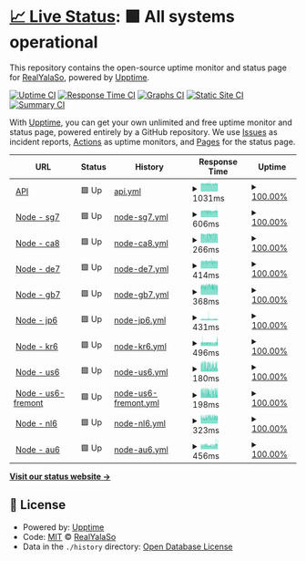 # [📈 Live Status](https://status.yalaso.top): <!--live status--> **🟩 All systems operational**

This repository contains the open-source uptime monitor and status page for [RealYalaSo](https://status.yalaso.top), powered by [Upptime](https://github.com/upptime/upptime).

[![Uptime CI](https://github.com/RealYalaSo/status/workflows/Uptime%20CI/badge.svg)](https://github.com/RealYalaSo/status/actions?query=workflow%3A%22Uptime+CI%22)
[![Response Time CI](https://github.com/RealYalaSo/status/workflows/Response%20Time%20CI/badge.svg)](https://github.com/RealYalaSo/status/actions?query=workflow%3A%22Response+Time+CI%22)
[![Graphs CI](https://github.com/RealYalaSo/status/workflows/Graphs%20CI/badge.svg)](https://github.com/RealYalaSo/status/actions?query=workflow%3A%22Graphs+CI%22)
[![Static Site CI](https://github.com/RealYalaSo/status/workflows/Static%20Site%20CI/badge.svg)](https://github.com/RealYalaSo/status/actions?query=workflow%3A%22Static+Site+CI%22)
[![Summary CI](https://github.com/RealYalaSo/status/workflows/Summary%20CI/badge.svg)](https://github.com/RealYalaSo/status/actions?query=workflow%3A%22Summary+CI%22)

With [Upptime](https://upptime.js.org), you can get your own unlimited and free uptime monitor and status page, powered entirely by a GitHub repository. We use [Issues](https://github.com/RealYalaSo/status/issues) as incident reports, [Actions](https://github.com/RealYalaSo/status/actions) as uptime monitors, and [Pages](https://status.yalaso.top) for the status page.

<!--start: status pages-->
<!-- This summary is generated by Upptime (https://github.com/upptime/upptime) -->
<!-- Do not edit this manually, your changes will be overwritten -->
<!-- prettier-ignore -->
| URL | Status | History | Response Time | Uptime |
| --- | ------ | ------- | ------------- | ------ |
| <img alt="" src="https://favicons.githubusercontent.com/api.yalaso.top" height="13"> [API](https://api.yalaso.top/api/v1/ping) | 🟩 Up | [api.yml](https://github.com/superrr-vpn/status/commits/HEAD/history/api.yml) | <details><summary><img alt="Response time graph" src="./graphs/api/response-time-week.png" height="20"> 1031ms</summary><br><a href="https://status.yalaso.top/history/api"><img alt="Response time 993" src="https://img.shields.io/endpoint?url=https%3A%2F%2Fraw.githubusercontent.com%2Fsuperrr-vpn%2Fstatus%2FHEAD%2Fapi%2Fapi%2Fresponse-time.json"></a><br><a href="https://status.yalaso.top/history/api"><img alt="24-hour response time 1077" src="https://img.shields.io/endpoint?url=https%3A%2F%2Fraw.githubusercontent.com%2Fsuperrr-vpn%2Fstatus%2FHEAD%2Fapi%2Fapi%2Fresponse-time-day.json"></a><br><a href="https://status.yalaso.top/history/api"><img alt="7-day response time 1031" src="https://img.shields.io/endpoint?url=https%3A%2F%2Fraw.githubusercontent.com%2Fsuperrr-vpn%2Fstatus%2FHEAD%2Fapi%2Fapi%2Fresponse-time-week.json"></a><br><a href="https://status.yalaso.top/history/api"><img alt="30-day response time 1032" src="https://img.shields.io/endpoint?url=https%3A%2F%2Fraw.githubusercontent.com%2Fsuperrr-vpn%2Fstatus%2FHEAD%2Fapi%2Fapi%2Fresponse-time-month.json"></a><br><a href="https://status.yalaso.top/history/api"><img alt="1-year response time 993" src="https://img.shields.io/endpoint?url=https%3A%2F%2Fraw.githubusercontent.com%2Fsuperrr-vpn%2Fstatus%2FHEAD%2Fapi%2Fapi%2Fresponse-time-year.json"></a></details> | <details><summary><a href="https://status.yalaso.top/history/api">100.00%</a></summary><a href="https://status.yalaso.top/history/api"><img alt="All-time uptime 99.99%" src="https://img.shields.io/endpoint?url=https%3A%2F%2Fraw.githubusercontent.com%2Fsuperrr-vpn%2Fstatus%2FHEAD%2Fapi%2Fapi%2Fuptime.json"></a><br><a href="https://status.yalaso.top/history/api"><img alt="24-hour uptime 100.00%" src="https://img.shields.io/endpoint?url=https%3A%2F%2Fraw.githubusercontent.com%2Fsuperrr-vpn%2Fstatus%2FHEAD%2Fapi%2Fapi%2Fuptime-day.json"></a><br><a href="https://status.yalaso.top/history/api"><img alt="7-day uptime 100.00%" src="https://img.shields.io/endpoint?url=https%3A%2F%2Fraw.githubusercontent.com%2Fsuperrr-vpn%2Fstatus%2FHEAD%2Fapi%2Fapi%2Fuptime-week.json"></a><br><a href="https://status.yalaso.top/history/api"><img alt="30-day uptime 100.00%" src="https://img.shields.io/endpoint?url=https%3A%2F%2Fraw.githubusercontent.com%2Fsuperrr-vpn%2Fstatus%2FHEAD%2Fapi%2Fapi%2Fuptime-month.json"></a><br><a href="https://status.yalaso.top/history/api"><img alt="1-year uptime 99.99%" src="https://img.shields.io/endpoint?url=https%3A%2F%2Fraw.githubusercontent.com%2Fsuperrr-vpn%2Fstatus%2FHEAD%2Fapi%2Fapi%2Fuptime-year.json"></a></details>
| <img alt="" src="https://favicons.githubusercontent.com/sg7.yalaso.top" height="13"> [Node - sg7](http://sg7.yalaso.top/api/v1/ping) | 🟩 Up | [node-sg7.yml](https://github.com/superrr-vpn/status/commits/HEAD/history/node-sg7.yml) | <details><summary><img alt="Response time graph" src="./graphs/node-sg7/response-time-week.png" height="20"> 606ms</summary><br><a href="https://status.yalaso.top/history/node-sg7"><img alt="Response time 620" src="https://img.shields.io/endpoint?url=https%3A%2F%2Fraw.githubusercontent.com%2Fsuperrr-vpn%2Fstatus%2FHEAD%2Fapi%2Fnode-sg7%2Fresponse-time.json"></a><br><a href="https://status.yalaso.top/history/node-sg7"><img alt="24-hour response time 623" src="https://img.shields.io/endpoint?url=https%3A%2F%2Fraw.githubusercontent.com%2Fsuperrr-vpn%2Fstatus%2FHEAD%2Fapi%2Fnode-sg7%2Fresponse-time-day.json"></a><br><a href="https://status.yalaso.top/history/node-sg7"><img alt="7-day response time 606" src="https://img.shields.io/endpoint?url=https%3A%2F%2Fraw.githubusercontent.com%2Fsuperrr-vpn%2Fstatus%2FHEAD%2Fapi%2Fnode-sg7%2Fresponse-time-week.json"></a><br><a href="https://status.yalaso.top/history/node-sg7"><img alt="30-day response time 624" src="https://img.shields.io/endpoint?url=https%3A%2F%2Fraw.githubusercontent.com%2Fsuperrr-vpn%2Fstatus%2FHEAD%2Fapi%2Fnode-sg7%2Fresponse-time-month.json"></a><br><a href="https://status.yalaso.top/history/node-sg7"><img alt="1-year response time 620" src="https://img.shields.io/endpoint?url=https%3A%2F%2Fraw.githubusercontent.com%2Fsuperrr-vpn%2Fstatus%2FHEAD%2Fapi%2Fnode-sg7%2Fresponse-time-year.json"></a></details> | <details><summary><a href="https://status.yalaso.top/history/node-sg7">100.00%</a></summary><a href="https://status.yalaso.top/history/node-sg7"><img alt="All-time uptime 100.00%" src="https://img.shields.io/endpoint?url=https%3A%2F%2Fraw.githubusercontent.com%2Fsuperrr-vpn%2Fstatus%2FHEAD%2Fapi%2Fnode-sg7%2Fuptime.json"></a><br><a href="https://status.yalaso.top/history/node-sg7"><img alt="24-hour uptime 100.00%" src="https://img.shields.io/endpoint?url=https%3A%2F%2Fraw.githubusercontent.com%2Fsuperrr-vpn%2Fstatus%2FHEAD%2Fapi%2Fnode-sg7%2Fuptime-day.json"></a><br><a href="https://status.yalaso.top/history/node-sg7"><img alt="7-day uptime 100.00%" src="https://img.shields.io/endpoint?url=https%3A%2F%2Fraw.githubusercontent.com%2Fsuperrr-vpn%2Fstatus%2FHEAD%2Fapi%2Fnode-sg7%2Fuptime-week.json"></a><br><a href="https://status.yalaso.top/history/node-sg7"><img alt="30-day uptime 100.00%" src="https://img.shields.io/endpoint?url=https%3A%2F%2Fraw.githubusercontent.com%2Fsuperrr-vpn%2Fstatus%2FHEAD%2Fapi%2Fnode-sg7%2Fuptime-month.json"></a><br><a href="https://status.yalaso.top/history/node-sg7"><img alt="1-year uptime 100.00%" src="https://img.shields.io/endpoint?url=https%3A%2F%2Fraw.githubusercontent.com%2Fsuperrr-vpn%2Fstatus%2FHEAD%2Fapi%2Fnode-sg7%2Fuptime-year.json"></a></details>
| <img alt="" src="https://favicons.githubusercontent.com/ca8.yalaso.top" height="13"> [Node - ca8](http://ca8.yalaso.top/api/v1/ping) | 🟩 Up | [node-ca8.yml](https://github.com/superrr-vpn/status/commits/HEAD/history/node-ca8.yml) | <details><summary><img alt="Response time graph" src="./graphs/node-ca8/response-time-week.png" height="20"> 266ms</summary><br><a href="https://status.yalaso.top/history/node-ca8"><img alt="Response time 271" src="https://img.shields.io/endpoint?url=https%3A%2F%2Fraw.githubusercontent.com%2Fsuperrr-vpn%2Fstatus%2FHEAD%2Fapi%2Fnode-ca8%2Fresponse-time.json"></a><br><a href="https://status.yalaso.top/history/node-ca8"><img alt="24-hour response time 259" src="https://img.shields.io/endpoint?url=https%3A%2F%2Fraw.githubusercontent.com%2Fsuperrr-vpn%2Fstatus%2FHEAD%2Fapi%2Fnode-ca8%2Fresponse-time-day.json"></a><br><a href="https://status.yalaso.top/history/node-ca8"><img alt="7-day response time 266" src="https://img.shields.io/endpoint?url=https%3A%2F%2Fraw.githubusercontent.com%2Fsuperrr-vpn%2Fstatus%2FHEAD%2Fapi%2Fnode-ca8%2Fresponse-time-week.json"></a><br><a href="https://status.yalaso.top/history/node-ca8"><img alt="30-day response time 271" src="https://img.shields.io/endpoint?url=https%3A%2F%2Fraw.githubusercontent.com%2Fsuperrr-vpn%2Fstatus%2FHEAD%2Fapi%2Fnode-ca8%2Fresponse-time-month.json"></a><br><a href="https://status.yalaso.top/history/node-ca8"><img alt="1-year response time 271" src="https://img.shields.io/endpoint?url=https%3A%2F%2Fraw.githubusercontent.com%2Fsuperrr-vpn%2Fstatus%2FHEAD%2Fapi%2Fnode-ca8%2Fresponse-time-year.json"></a></details> | <details><summary><a href="https://status.yalaso.top/history/node-ca8">100.00%</a></summary><a href="https://status.yalaso.top/history/node-ca8"><img alt="All-time uptime 100.00%" src="https://img.shields.io/endpoint?url=https%3A%2F%2Fraw.githubusercontent.com%2Fsuperrr-vpn%2Fstatus%2FHEAD%2Fapi%2Fnode-ca8%2Fuptime.json"></a><br><a href="https://status.yalaso.top/history/node-ca8"><img alt="24-hour uptime 100.00%" src="https://img.shields.io/endpoint?url=https%3A%2F%2Fraw.githubusercontent.com%2Fsuperrr-vpn%2Fstatus%2FHEAD%2Fapi%2Fnode-ca8%2Fuptime-day.json"></a><br><a href="https://status.yalaso.top/history/node-ca8"><img alt="7-day uptime 100.00%" src="https://img.shields.io/endpoint?url=https%3A%2F%2Fraw.githubusercontent.com%2Fsuperrr-vpn%2Fstatus%2FHEAD%2Fapi%2Fnode-ca8%2Fuptime-week.json"></a><br><a href="https://status.yalaso.top/history/node-ca8"><img alt="30-day uptime 100.00%" src="https://img.shields.io/endpoint?url=https%3A%2F%2Fraw.githubusercontent.com%2Fsuperrr-vpn%2Fstatus%2FHEAD%2Fapi%2Fnode-ca8%2Fuptime-month.json"></a><br><a href="https://status.yalaso.top/history/node-ca8"><img alt="1-year uptime 100.00%" src="https://img.shields.io/endpoint?url=https%3A%2F%2Fraw.githubusercontent.com%2Fsuperrr-vpn%2Fstatus%2FHEAD%2Fapi%2Fnode-ca8%2Fuptime-year.json"></a></details>
| <img alt="" src="https://favicons.githubusercontent.com/de7.yalaso.top" height="13"> [Node - de7](http://de7.yalaso.top/api/v1/ping) | 🟩 Up | [node-de7.yml](https://github.com/superrr-vpn/status/commits/HEAD/history/node-de7.yml) | <details><summary><img alt="Response time graph" src="./graphs/node-de7/response-time-week.png" height="20"> 414ms</summary><br><a href="https://status.yalaso.top/history/node-de7"><img alt="Response time 424" src="https://img.shields.io/endpoint?url=https%3A%2F%2Fraw.githubusercontent.com%2Fsuperrr-vpn%2Fstatus%2FHEAD%2Fapi%2Fnode-de7%2Fresponse-time.json"></a><br><a href="https://status.yalaso.top/history/node-de7"><img alt="24-hour response time 425" src="https://img.shields.io/endpoint?url=https%3A%2F%2Fraw.githubusercontent.com%2Fsuperrr-vpn%2Fstatus%2FHEAD%2Fapi%2Fnode-de7%2Fresponse-time-day.json"></a><br><a href="https://status.yalaso.top/history/node-de7"><img alt="7-day response time 414" src="https://img.shields.io/endpoint?url=https%3A%2F%2Fraw.githubusercontent.com%2Fsuperrr-vpn%2Fstatus%2FHEAD%2Fapi%2Fnode-de7%2Fresponse-time-week.json"></a><br><a href="https://status.yalaso.top/history/node-de7"><img alt="30-day response time 420" src="https://img.shields.io/endpoint?url=https%3A%2F%2Fraw.githubusercontent.com%2Fsuperrr-vpn%2Fstatus%2FHEAD%2Fapi%2Fnode-de7%2Fresponse-time-month.json"></a><br><a href="https://status.yalaso.top/history/node-de7"><img alt="1-year response time 424" src="https://img.shields.io/endpoint?url=https%3A%2F%2Fraw.githubusercontent.com%2Fsuperrr-vpn%2Fstatus%2FHEAD%2Fapi%2Fnode-de7%2Fresponse-time-year.json"></a></details> | <details><summary><a href="https://status.yalaso.top/history/node-de7">100.00%</a></summary><a href="https://status.yalaso.top/history/node-de7"><img alt="All-time uptime 99.36%" src="https://img.shields.io/endpoint?url=https%3A%2F%2Fraw.githubusercontent.com%2Fsuperrr-vpn%2Fstatus%2FHEAD%2Fapi%2Fnode-de7%2Fuptime.json"></a><br><a href="https://status.yalaso.top/history/node-de7"><img alt="24-hour uptime 100.00%" src="https://img.shields.io/endpoint?url=https%3A%2F%2Fraw.githubusercontent.com%2Fsuperrr-vpn%2Fstatus%2FHEAD%2Fapi%2Fnode-de7%2Fuptime-day.json"></a><br><a href="https://status.yalaso.top/history/node-de7"><img alt="7-day uptime 100.00%" src="https://img.shields.io/endpoint?url=https%3A%2F%2Fraw.githubusercontent.com%2Fsuperrr-vpn%2Fstatus%2FHEAD%2Fapi%2Fnode-de7%2Fuptime-week.json"></a><br><a href="https://status.yalaso.top/history/node-de7"><img alt="30-day uptime 100.00%" src="https://img.shields.io/endpoint?url=https%3A%2F%2Fraw.githubusercontent.com%2Fsuperrr-vpn%2Fstatus%2FHEAD%2Fapi%2Fnode-de7%2Fuptime-month.json"></a><br><a href="https://status.yalaso.top/history/node-de7"><img alt="1-year uptime 99.36%" src="https://img.shields.io/endpoint?url=https%3A%2F%2Fraw.githubusercontent.com%2Fsuperrr-vpn%2Fstatus%2FHEAD%2Fapi%2Fnode-de7%2Fuptime-year.json"></a></details>
| <img alt="" src="https://favicons.githubusercontent.com/gb7.yalaso.top" height="13"> [Node - gb7](http://gb7.yalaso.top/api/v1/ping) | 🟩 Up | [node-gb7.yml](https://github.com/superrr-vpn/status/commits/HEAD/history/node-gb7.yml) | <details><summary><img alt="Response time graph" src="./graphs/node-gb7/response-time-week.png" height="20"> 368ms</summary><br><a href="https://status.yalaso.top/history/node-gb7"><img alt="Response time 385" src="https://img.shields.io/endpoint?url=https%3A%2F%2Fraw.githubusercontent.com%2Fsuperrr-vpn%2Fstatus%2FHEAD%2Fapi%2Fnode-gb7%2Fresponse-time.json"></a><br><a href="https://status.yalaso.top/history/node-gb7"><img alt="24-hour response time 368" src="https://img.shields.io/endpoint?url=https%3A%2F%2Fraw.githubusercontent.com%2Fsuperrr-vpn%2Fstatus%2FHEAD%2Fapi%2Fnode-gb7%2Fresponse-time-day.json"></a><br><a href="https://status.yalaso.top/history/node-gb7"><img alt="7-day response time 368" src="https://img.shields.io/endpoint?url=https%3A%2F%2Fraw.githubusercontent.com%2Fsuperrr-vpn%2Fstatus%2FHEAD%2Fapi%2Fnode-gb7%2Fresponse-time-week.json"></a><br><a href="https://status.yalaso.top/history/node-gb7"><img alt="30-day response time 383" src="https://img.shields.io/endpoint?url=https%3A%2F%2Fraw.githubusercontent.com%2Fsuperrr-vpn%2Fstatus%2FHEAD%2Fapi%2Fnode-gb7%2Fresponse-time-month.json"></a><br><a href="https://status.yalaso.top/history/node-gb7"><img alt="1-year response time 385" src="https://img.shields.io/endpoint?url=https%3A%2F%2Fraw.githubusercontent.com%2Fsuperrr-vpn%2Fstatus%2FHEAD%2Fapi%2Fnode-gb7%2Fresponse-time-year.json"></a></details> | <details><summary><a href="https://status.yalaso.top/history/node-gb7">100.00%</a></summary><a href="https://status.yalaso.top/history/node-gb7"><img alt="All-time uptime 99.36%" src="https://img.shields.io/endpoint?url=https%3A%2F%2Fraw.githubusercontent.com%2Fsuperrr-vpn%2Fstatus%2FHEAD%2Fapi%2Fnode-gb7%2Fuptime.json"></a><br><a href="https://status.yalaso.top/history/node-gb7"><img alt="24-hour uptime 100.00%" src="https://img.shields.io/endpoint?url=https%3A%2F%2Fraw.githubusercontent.com%2Fsuperrr-vpn%2Fstatus%2FHEAD%2Fapi%2Fnode-gb7%2Fuptime-day.json"></a><br><a href="https://status.yalaso.top/history/node-gb7"><img alt="7-day uptime 100.00%" src="https://img.shields.io/endpoint?url=https%3A%2F%2Fraw.githubusercontent.com%2Fsuperrr-vpn%2Fstatus%2FHEAD%2Fapi%2Fnode-gb7%2Fuptime-week.json"></a><br><a href="https://status.yalaso.top/history/node-gb7"><img alt="30-day uptime 100.00%" src="https://img.shields.io/endpoint?url=https%3A%2F%2Fraw.githubusercontent.com%2Fsuperrr-vpn%2Fstatus%2FHEAD%2Fapi%2Fnode-gb7%2Fuptime-month.json"></a><br><a href="https://status.yalaso.top/history/node-gb7"><img alt="1-year uptime 99.36%" src="https://img.shields.io/endpoint?url=https%3A%2F%2Fraw.githubusercontent.com%2Fsuperrr-vpn%2Fstatus%2FHEAD%2Fapi%2Fnode-gb7%2Fuptime-year.json"></a></details>
| <img alt="" src="https://favicons.githubusercontent.com/jp6.yalaso.top" height="13"> [Node - jp6](http://jp6.yalaso.top/api/v1/ping) | 🟩 Up | [node-jp6.yml](https://github.com/superrr-vpn/status/commits/HEAD/history/node-jp6.yml) | <details><summary><img alt="Response time graph" src="./graphs/node-jp6/response-time-week.png" height="20"> 431ms</summary><br><a href="https://status.yalaso.top/history/node-jp6"><img alt="Response time 349" src="https://img.shields.io/endpoint?url=https%3A%2F%2Fraw.githubusercontent.com%2Fsuperrr-vpn%2Fstatus%2FHEAD%2Fapi%2Fnode-jp6%2Fresponse-time.json"></a><br><a href="https://status.yalaso.top/history/node-jp6"><img alt="24-hour response time 408" src="https://img.shields.io/endpoint?url=https%3A%2F%2Fraw.githubusercontent.com%2Fsuperrr-vpn%2Fstatus%2FHEAD%2Fapi%2Fnode-jp6%2Fresponse-time-day.json"></a><br><a href="https://status.yalaso.top/history/node-jp6"><img alt="7-day response time 431" src="https://img.shields.io/endpoint?url=https%3A%2F%2Fraw.githubusercontent.com%2Fsuperrr-vpn%2Fstatus%2FHEAD%2Fapi%2Fnode-jp6%2Fresponse-time-week.json"></a><br><a href="https://status.yalaso.top/history/node-jp6"><img alt="30-day response time 412" src="https://img.shields.io/endpoint?url=https%3A%2F%2Fraw.githubusercontent.com%2Fsuperrr-vpn%2Fstatus%2FHEAD%2Fapi%2Fnode-jp6%2Fresponse-time-month.json"></a><br><a href="https://status.yalaso.top/history/node-jp6"><img alt="1-year response time 349" src="https://img.shields.io/endpoint?url=https%3A%2F%2Fraw.githubusercontent.com%2Fsuperrr-vpn%2Fstatus%2FHEAD%2Fapi%2Fnode-jp6%2Fresponse-time-year.json"></a></details> | <details><summary><a href="https://status.yalaso.top/history/node-jp6">100.00%</a></summary><a href="https://status.yalaso.top/history/node-jp6"><img alt="All-time uptime 86.42%" src="https://img.shields.io/endpoint?url=https%3A%2F%2Fraw.githubusercontent.com%2Fsuperrr-vpn%2Fstatus%2FHEAD%2Fapi%2Fnode-jp6%2Fuptime.json"></a><br><a href="https://status.yalaso.top/history/node-jp6"><img alt="24-hour uptime 100.00%" src="https://img.shields.io/endpoint?url=https%3A%2F%2Fraw.githubusercontent.com%2Fsuperrr-vpn%2Fstatus%2FHEAD%2Fapi%2Fnode-jp6%2Fuptime-day.json"></a><br><a href="https://status.yalaso.top/history/node-jp6"><img alt="7-day uptime 100.00%" src="https://img.shields.io/endpoint?url=https%3A%2F%2Fraw.githubusercontent.com%2Fsuperrr-vpn%2Fstatus%2FHEAD%2Fapi%2Fnode-jp6%2Fuptime-week.json"></a><br><a href="https://status.yalaso.top/history/node-jp6"><img alt="30-day uptime 100.00%" src="https://img.shields.io/endpoint?url=https%3A%2F%2Fraw.githubusercontent.com%2Fsuperrr-vpn%2Fstatus%2FHEAD%2Fapi%2Fnode-jp6%2Fuptime-month.json"></a><br><a href="https://status.yalaso.top/history/node-jp6"><img alt="1-year uptime 86.42%" src="https://img.shields.io/endpoint?url=https%3A%2F%2Fraw.githubusercontent.com%2Fsuperrr-vpn%2Fstatus%2FHEAD%2Fapi%2Fnode-jp6%2Fuptime-year.json"></a></details>
| <img alt="" src="https://favicons.githubusercontent.com/kr6.yalaso.top" height="13"> [Node - kr6](http://kr6.yalaso.top/api/v1/ping) | 🟩 Up | [node-kr6.yml](https://github.com/superrr-vpn/status/commits/HEAD/history/node-kr6.yml) | <details><summary><img alt="Response time graph" src="./graphs/node-kr6/response-time-week.png" height="20"> 496ms</summary><br><a href="https://status.yalaso.top/history/node-kr6"><img alt="Response time 388" src="https://img.shields.io/endpoint?url=https%3A%2F%2Fraw.githubusercontent.com%2Fsuperrr-vpn%2Fstatus%2FHEAD%2Fapi%2Fnode-kr6%2Fresponse-time.json"></a><br><a href="https://status.yalaso.top/history/node-kr6"><img alt="24-hour response time 670" src="https://img.shields.io/endpoint?url=https%3A%2F%2Fraw.githubusercontent.com%2Fsuperrr-vpn%2Fstatus%2FHEAD%2Fapi%2Fnode-kr6%2Fresponse-time-day.json"></a><br><a href="https://status.yalaso.top/history/node-kr6"><img alt="7-day response time 496" src="https://img.shields.io/endpoint?url=https%3A%2F%2Fraw.githubusercontent.com%2Fsuperrr-vpn%2Fstatus%2FHEAD%2Fapi%2Fnode-kr6%2Fresponse-time-week.json"></a><br><a href="https://status.yalaso.top/history/node-kr6"><img alt="30-day response time 464" src="https://img.shields.io/endpoint?url=https%3A%2F%2Fraw.githubusercontent.com%2Fsuperrr-vpn%2Fstatus%2FHEAD%2Fapi%2Fnode-kr6%2Fresponse-time-month.json"></a><br><a href="https://status.yalaso.top/history/node-kr6"><img alt="1-year response time 388" src="https://img.shields.io/endpoint?url=https%3A%2F%2Fraw.githubusercontent.com%2Fsuperrr-vpn%2Fstatus%2FHEAD%2Fapi%2Fnode-kr6%2Fresponse-time-year.json"></a></details> | <details><summary><a href="https://status.yalaso.top/history/node-kr6">100.00%</a></summary><a href="https://status.yalaso.top/history/node-kr6"><img alt="All-time uptime 100.00%" src="https://img.shields.io/endpoint?url=https%3A%2F%2Fraw.githubusercontent.com%2Fsuperrr-vpn%2Fstatus%2FHEAD%2Fapi%2Fnode-kr6%2Fuptime.json"></a><br><a href="https://status.yalaso.top/history/node-kr6"><img alt="24-hour uptime 100.00%" src="https://img.shields.io/endpoint?url=https%3A%2F%2Fraw.githubusercontent.com%2Fsuperrr-vpn%2Fstatus%2FHEAD%2Fapi%2Fnode-kr6%2Fuptime-day.json"></a><br><a href="https://status.yalaso.top/history/node-kr6"><img alt="7-day uptime 100.00%" src="https://img.shields.io/endpoint?url=https%3A%2F%2Fraw.githubusercontent.com%2Fsuperrr-vpn%2Fstatus%2FHEAD%2Fapi%2Fnode-kr6%2Fuptime-week.json"></a><br><a href="https://status.yalaso.top/history/node-kr6"><img alt="30-day uptime 100.00%" src="https://img.shields.io/endpoint?url=https%3A%2F%2Fraw.githubusercontent.com%2Fsuperrr-vpn%2Fstatus%2FHEAD%2Fapi%2Fnode-kr6%2Fuptime-month.json"></a><br><a href="https://status.yalaso.top/history/node-kr6"><img alt="1-year uptime 100.00%" src="https://img.shields.io/endpoint?url=https%3A%2F%2Fraw.githubusercontent.com%2Fsuperrr-vpn%2Fstatus%2FHEAD%2Fapi%2Fnode-kr6%2Fuptime-year.json"></a></details>
| <img alt="" src="https://favicons.githubusercontent.com/us6.yalaso.top" height="13"> [Node - us6](http://us6.yalaso.top/api/v1/ping) | 🟩 Up | [node-us6.yml](https://github.com/superrr-vpn/status/commits/HEAD/history/node-us6.yml) | <details><summary><img alt="Response time graph" src="./graphs/node-us6/response-time-week.png" height="20"> 180ms</summary><br><a href="https://status.yalaso.top/history/node-us6"><img alt="Response time 131" src="https://img.shields.io/endpoint?url=https%3A%2F%2Fraw.githubusercontent.com%2Fsuperrr-vpn%2Fstatus%2FHEAD%2Fapi%2Fnode-us6%2Fresponse-time.json"></a><br><a href="https://status.yalaso.top/history/node-us6"><img alt="24-hour response time 203" src="https://img.shields.io/endpoint?url=https%3A%2F%2Fraw.githubusercontent.com%2Fsuperrr-vpn%2Fstatus%2FHEAD%2Fapi%2Fnode-us6%2Fresponse-time-day.json"></a><br><a href="https://status.yalaso.top/history/node-us6"><img alt="7-day response time 180" src="https://img.shields.io/endpoint?url=https%3A%2F%2Fraw.githubusercontent.com%2Fsuperrr-vpn%2Fstatus%2FHEAD%2Fapi%2Fnode-us6%2Fresponse-time-week.json"></a><br><a href="https://status.yalaso.top/history/node-us6"><img alt="30-day response time 187" src="https://img.shields.io/endpoint?url=https%3A%2F%2Fraw.githubusercontent.com%2Fsuperrr-vpn%2Fstatus%2FHEAD%2Fapi%2Fnode-us6%2Fresponse-time-month.json"></a><br><a href="https://status.yalaso.top/history/node-us6"><img alt="1-year response time 131" src="https://img.shields.io/endpoint?url=https%3A%2F%2Fraw.githubusercontent.com%2Fsuperrr-vpn%2Fstatus%2FHEAD%2Fapi%2Fnode-us6%2Fresponse-time-year.json"></a></details> | <details><summary><a href="https://status.yalaso.top/history/node-us6">100.00%</a></summary><a href="https://status.yalaso.top/history/node-us6"><img alt="All-time uptime 81.14%" src="https://img.shields.io/endpoint?url=https%3A%2F%2Fraw.githubusercontent.com%2Fsuperrr-vpn%2Fstatus%2FHEAD%2Fapi%2Fnode-us6%2Fuptime.json"></a><br><a href="https://status.yalaso.top/history/node-us6"><img alt="24-hour uptime 100.00%" src="https://img.shields.io/endpoint?url=https%3A%2F%2Fraw.githubusercontent.com%2Fsuperrr-vpn%2Fstatus%2FHEAD%2Fapi%2Fnode-us6%2Fuptime-day.json"></a><br><a href="https://status.yalaso.top/history/node-us6"><img alt="7-day uptime 100.00%" src="https://img.shields.io/endpoint?url=https%3A%2F%2Fraw.githubusercontent.com%2Fsuperrr-vpn%2Fstatus%2FHEAD%2Fapi%2Fnode-us6%2Fuptime-week.json"></a><br><a href="https://status.yalaso.top/history/node-us6"><img alt="30-day uptime 100.00%" src="https://img.shields.io/endpoint?url=https%3A%2F%2Fraw.githubusercontent.com%2Fsuperrr-vpn%2Fstatus%2FHEAD%2Fapi%2Fnode-us6%2Fuptime-month.json"></a><br><a href="https://status.yalaso.top/history/node-us6"><img alt="1-year uptime 81.14%" src="https://img.shields.io/endpoint?url=https%3A%2F%2Fraw.githubusercontent.com%2Fsuperrr-vpn%2Fstatus%2FHEAD%2Fapi%2Fnode-us6%2Fuptime-year.json"></a></details>
| <img alt="" src="https://favicons.githubusercontent.com/us6-fremont.yalaso.top" height="13"> [Node - us6-fremont](http://us6-fremont.yalaso.top/api/v1/ping) | 🟩 Up | [node-us6-fremont.yml](https://github.com/superrr-vpn/status/commits/HEAD/history/node-us6-fremont.yml) | <details><summary><img alt="Response time graph" src="./graphs/node-us6-fremont/response-time-week.png" height="20"> 198ms</summary><br><a href="https://status.yalaso.top/history/node-us6-fremont"><img alt="Response time 138" src="https://img.shields.io/endpoint?url=https%3A%2F%2Fraw.githubusercontent.com%2Fsuperrr-vpn%2Fstatus%2FHEAD%2Fapi%2Fnode-us6-fremont%2Fresponse-time.json"></a><br><a href="https://status.yalaso.top/history/node-us6-fremont"><img alt="24-hour response time 229" src="https://img.shields.io/endpoint?url=https%3A%2F%2Fraw.githubusercontent.com%2Fsuperrr-vpn%2Fstatus%2FHEAD%2Fapi%2Fnode-us6-fremont%2Fresponse-time-day.json"></a><br><a href="https://status.yalaso.top/history/node-us6-fremont"><img alt="7-day response time 198" src="https://img.shields.io/endpoint?url=https%3A%2F%2Fraw.githubusercontent.com%2Fsuperrr-vpn%2Fstatus%2FHEAD%2Fapi%2Fnode-us6-fremont%2Fresponse-time-week.json"></a><br><a href="https://status.yalaso.top/history/node-us6-fremont"><img alt="30-day response time 188" src="https://img.shields.io/endpoint?url=https%3A%2F%2Fraw.githubusercontent.com%2Fsuperrr-vpn%2Fstatus%2FHEAD%2Fapi%2Fnode-us6-fremont%2Fresponse-time-month.json"></a><br><a href="https://status.yalaso.top/history/node-us6-fremont"><img alt="1-year response time 138" src="https://img.shields.io/endpoint?url=https%3A%2F%2Fraw.githubusercontent.com%2Fsuperrr-vpn%2Fstatus%2FHEAD%2Fapi%2Fnode-us6-fremont%2Fresponse-time-year.json"></a></details> | <details><summary><a href="https://status.yalaso.top/history/node-us6-fremont">100.00%</a></summary><a href="https://status.yalaso.top/history/node-us6-fremont"><img alt="All-time uptime 99.99%" src="https://img.shields.io/endpoint?url=https%3A%2F%2Fraw.githubusercontent.com%2Fsuperrr-vpn%2Fstatus%2FHEAD%2Fapi%2Fnode-us6-fremont%2Fuptime.json"></a><br><a href="https://status.yalaso.top/history/node-us6-fremont"><img alt="24-hour uptime 100.00%" src="https://img.shields.io/endpoint?url=https%3A%2F%2Fraw.githubusercontent.com%2Fsuperrr-vpn%2Fstatus%2FHEAD%2Fapi%2Fnode-us6-fremont%2Fuptime-day.json"></a><br><a href="https://status.yalaso.top/history/node-us6-fremont"><img alt="7-day uptime 100.00%" src="https://img.shields.io/endpoint?url=https%3A%2F%2Fraw.githubusercontent.com%2Fsuperrr-vpn%2Fstatus%2FHEAD%2Fapi%2Fnode-us6-fremont%2Fuptime-week.json"></a><br><a href="https://status.yalaso.top/history/node-us6-fremont"><img alt="30-day uptime 100.00%" src="https://img.shields.io/endpoint?url=https%3A%2F%2Fraw.githubusercontent.com%2Fsuperrr-vpn%2Fstatus%2FHEAD%2Fapi%2Fnode-us6-fremont%2Fuptime-month.json"></a><br><a href="https://status.yalaso.top/history/node-us6-fremont"><img alt="1-year uptime 99.99%" src="https://img.shields.io/endpoint?url=https%3A%2F%2Fraw.githubusercontent.com%2Fsuperrr-vpn%2Fstatus%2FHEAD%2Fapi%2Fnode-us6-fremont%2Fuptime-year.json"></a></details>
| <img alt="" src="https://favicons.githubusercontent.com/nl6.yalaso.top" height="13"> [Node - nl6](http://nl6.yalaso.top/api/v1/ping) | 🟩 Up | [node-nl6.yml](https://github.com/superrr-vpn/status/commits/HEAD/history/node-nl6.yml) | <details><summary><img alt="Response time graph" src="./graphs/node-nl6/response-time-week.png" height="20"> 323ms</summary><br><a href="https://status.yalaso.top/history/node-nl6"><img alt="Response time 300" src="https://img.shields.io/endpoint?url=https%3A%2F%2Fraw.githubusercontent.com%2Fsuperrr-vpn%2Fstatus%2FHEAD%2Fapi%2Fnode-nl6%2Fresponse-time.json"></a><br><a href="https://status.yalaso.top/history/node-nl6"><img alt="24-hour response time 349" src="https://img.shields.io/endpoint?url=https%3A%2F%2Fraw.githubusercontent.com%2Fsuperrr-vpn%2Fstatus%2FHEAD%2Fapi%2Fnode-nl6%2Fresponse-time-day.json"></a><br><a href="https://status.yalaso.top/history/node-nl6"><img alt="7-day response time 323" src="https://img.shields.io/endpoint?url=https%3A%2F%2Fraw.githubusercontent.com%2Fsuperrr-vpn%2Fstatus%2FHEAD%2Fapi%2Fnode-nl6%2Fresponse-time-week.json"></a><br><a href="https://status.yalaso.top/history/node-nl6"><img alt="30-day response time 319" src="https://img.shields.io/endpoint?url=https%3A%2F%2Fraw.githubusercontent.com%2Fsuperrr-vpn%2Fstatus%2FHEAD%2Fapi%2Fnode-nl6%2Fresponse-time-month.json"></a><br><a href="https://status.yalaso.top/history/node-nl6"><img alt="1-year response time 300" src="https://img.shields.io/endpoint?url=https%3A%2F%2Fraw.githubusercontent.com%2Fsuperrr-vpn%2Fstatus%2FHEAD%2Fapi%2Fnode-nl6%2Fresponse-time-year.json"></a></details> | <details><summary><a href="https://status.yalaso.top/history/node-nl6">100.00%</a></summary><a href="https://status.yalaso.top/history/node-nl6"><img alt="All-time uptime 99.97%" src="https://img.shields.io/endpoint?url=https%3A%2F%2Fraw.githubusercontent.com%2Fsuperrr-vpn%2Fstatus%2FHEAD%2Fapi%2Fnode-nl6%2Fuptime.json"></a><br><a href="https://status.yalaso.top/history/node-nl6"><img alt="24-hour uptime 100.00%" src="https://img.shields.io/endpoint?url=https%3A%2F%2Fraw.githubusercontent.com%2Fsuperrr-vpn%2Fstatus%2FHEAD%2Fapi%2Fnode-nl6%2Fuptime-day.json"></a><br><a href="https://status.yalaso.top/history/node-nl6"><img alt="7-day uptime 100.00%" src="https://img.shields.io/endpoint?url=https%3A%2F%2Fraw.githubusercontent.com%2Fsuperrr-vpn%2Fstatus%2FHEAD%2Fapi%2Fnode-nl6%2Fuptime-week.json"></a><br><a href="https://status.yalaso.top/history/node-nl6"><img alt="30-day uptime 100.00%" src="https://img.shields.io/endpoint?url=https%3A%2F%2Fraw.githubusercontent.com%2Fsuperrr-vpn%2Fstatus%2FHEAD%2Fapi%2Fnode-nl6%2Fuptime-month.json"></a><br><a href="https://status.yalaso.top/history/node-nl6"><img alt="1-year uptime 99.97%" src="https://img.shields.io/endpoint?url=https%3A%2F%2Fraw.githubusercontent.com%2Fsuperrr-vpn%2Fstatus%2FHEAD%2Fapi%2Fnode-nl6%2Fuptime-year.json"></a></details>
| <img alt="" src="https://favicons.githubusercontent.com/au6.yalaso.top" height="13"> [Node - au6](http://au6.yalaso.top/api/v1/ping) | 🟩 Up | [node-au6.yml](https://github.com/superrr-vpn/status/commits/HEAD/history/node-au6.yml) | <details><summary><img alt="Response time graph" src="./graphs/node-au6/response-time-week.png" height="20"> 456ms</summary><br><a href="https://status.yalaso.top/history/node-au6"><img alt="Response time 386" src="https://img.shields.io/endpoint?url=https%3A%2F%2Fraw.githubusercontent.com%2Fsuperrr-vpn%2Fstatus%2FHEAD%2Fapi%2Fnode-au6%2Fresponse-time.json"></a><br><a href="https://status.yalaso.top/history/node-au6"><img alt="24-hour response time 498" src="https://img.shields.io/endpoint?url=https%3A%2F%2Fraw.githubusercontent.com%2Fsuperrr-vpn%2Fstatus%2FHEAD%2Fapi%2Fnode-au6%2Fresponse-time-day.json"></a><br><a href="https://status.yalaso.top/history/node-au6"><img alt="7-day response time 456" src="https://img.shields.io/endpoint?url=https%3A%2F%2Fraw.githubusercontent.com%2Fsuperrr-vpn%2Fstatus%2FHEAD%2Fapi%2Fnode-au6%2Fresponse-time-week.json"></a><br><a href="https://status.yalaso.top/history/node-au6"><img alt="30-day response time 442" src="https://img.shields.io/endpoint?url=https%3A%2F%2Fraw.githubusercontent.com%2Fsuperrr-vpn%2Fstatus%2FHEAD%2Fapi%2Fnode-au6%2Fresponse-time-month.json"></a><br><a href="https://status.yalaso.top/history/node-au6"><img alt="1-year response time 386" src="https://img.shields.io/endpoint?url=https%3A%2F%2Fraw.githubusercontent.com%2Fsuperrr-vpn%2Fstatus%2FHEAD%2Fapi%2Fnode-au6%2Fresponse-time-year.json"></a></details> | <details><summary><a href="https://status.yalaso.top/history/node-au6">100.00%</a></summary><a href="https://status.yalaso.top/history/node-au6"><img alt="All-time uptime 99.97%" src="https://img.shields.io/endpoint?url=https%3A%2F%2Fraw.githubusercontent.com%2Fsuperrr-vpn%2Fstatus%2FHEAD%2Fapi%2Fnode-au6%2Fuptime.json"></a><br><a href="https://status.yalaso.top/history/node-au6"><img alt="24-hour uptime 100.00%" src="https://img.shields.io/endpoint?url=https%3A%2F%2Fraw.githubusercontent.com%2Fsuperrr-vpn%2Fstatus%2FHEAD%2Fapi%2Fnode-au6%2Fuptime-day.json"></a><br><a href="https://status.yalaso.top/history/node-au6"><img alt="7-day uptime 100.00%" src="https://img.shields.io/endpoint?url=https%3A%2F%2Fraw.githubusercontent.com%2Fsuperrr-vpn%2Fstatus%2FHEAD%2Fapi%2Fnode-au6%2Fuptime-week.json"></a><br><a href="https://status.yalaso.top/history/node-au6"><img alt="30-day uptime 100.00%" src="https://img.shields.io/endpoint?url=https%3A%2F%2Fraw.githubusercontent.com%2Fsuperrr-vpn%2Fstatus%2FHEAD%2Fapi%2Fnode-au6%2Fuptime-month.json"></a><br><a href="https://status.yalaso.top/history/node-au6"><img alt="1-year uptime 99.97%" src="https://img.shields.io/endpoint?url=https%3A%2F%2Fraw.githubusercontent.com%2Fsuperrr-vpn%2Fstatus%2FHEAD%2Fapi%2Fnode-au6%2Fuptime-year.json"></a></details>

<!--end: status pages-->

[**Visit our status website →**](https://status.yalaso.top)

## 📄 License

- Powered by: [Upptime](https://github.com/upptime/upptime)
- Code: [MIT](./LICENSE) © [RealYalaSo](https://status.yalaso.top)
- Data in the `./history` directory: [Open Database License](https://opendatacommons.org/licenses/odbl/1-0/)
